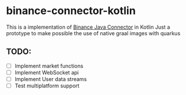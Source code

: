 # binance-connector-kotlin

This is a implementation of [Binance Java Connector](https://github.com/binance/binance-connector-java) in Kotlin
Just a prototype to make possible the use of native graal images with quarkus

## TODO:
- [ ] Implement market functions
- [ ] Implement WebSocket api
- [ ] Implement User data streams
- [ ] Test multiplatform support
